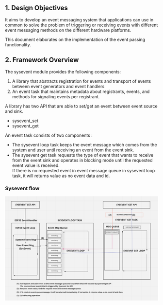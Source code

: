 ## 1. Design Objectives
It aims to develop an event messaging system that applications can use in common to solve the problem of triggering or receiving events with different event messaging methods on the different hardware platforms.

This document elaborates on the implementation of the event passing functionality.

## 2. Framework Overview

The sysevent module provides the following components:
1. A library that abstracts registration for events and transport of events between event generators and event handlers
2. An event task that maintains metadata about registrants, events, and methods for signaling events per registrant.

A library has two API that are able to set/get an event between event source and sink.
+ sysevent_set
+ sysevent_get

An event task consists of two components : 
+ The sysevent loop task keeps the event message which comes from the system and user until receiving an event from the event sink.
+ The sysevent get task requests the type of event that wants to receive from the event sink and operates in blocking mode until the requested event value is received.<br>
If there is no requested event in event message queue in sysevent loop task, it will returns value as no event data and id.


### Sysevent flow 
![Screenshot](images/sysevent_flow.png)
<br>
